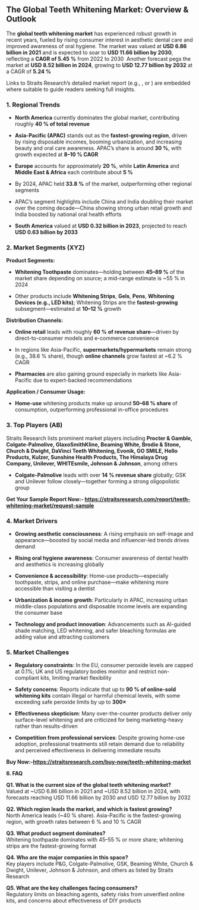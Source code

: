 <h2 data-start="200" data-end="256">The Global Teeth Whitening Market: Overview &amp; Outlook</h2>
<p data-start="258" data-end="813">The <strong data-start="262" data-end="295">global teeth whitening market</strong> has experienced robust growth in recent years, fueled by rising consumer interest in aesthetic dental care and improved awareness of oral hygiene. The market was valued at <strong data-start="468" data-end="496">USD 6.86 billion in 2021</strong> and is expected to soar to <strong data-start="524" data-end="553">USD 11.66 billion by 2030</strong>, reflecting a <strong data-start="568" data-end="586">CAGR of 5.45 %</strong> from 2022 to 2030 &nbsp;Another forecast pegs the market at <strong data-start="680" data-end="708">USD 8.52 billion in 2024</strong>, growing to <strong data-start="721" data-end="750">USD 12.77 billion by 2032</strong> at a CAGR of <strong data-start="764" data-end="774">5.24 %</strong>&nbsp;</p>
<p data-start="815" data-end="1135">Links to Straits Research&rsquo;s detailed market report (e.g., , or ) are embedded where suitable to guide readers seeking full insights.</p>
<h3 data-start="1142" data-end="1164">1. Regional Trends</h3>
<ul data-start="1166" data-end="2270">
<li data-start="1166" data-end="1310">
<p data-start="1168" data-end="1310"><strong data-start="1168" data-end="1185">North America</strong> currently dominates the global market, contributing roughly <strong data-start="1246" data-end="1271">40 % of total revenue</strong></p>
</li>
<li data-start="1311" data-end="1600">
<p data-start="1313" data-end="1600"><strong data-start="1313" data-end="1336">Asia-Pacific (APAC)</strong> stands out as the <strong data-start="1355" data-end="1381">fastest-growing region</strong>, driven by rising disposable incomes, booming urbanization, and increasing beauty and oral care awareness. APAC&rsquo;s share is around <strong data-start="1512" data-end="1520">30 %</strong>, with growth expected at <strong data-start="1546" data-end="1561">8&ndash;10 % CAGR</strong>&nbsp;</p>
</li>
<li data-start="1601" data-end="1772">
<p data-start="1603" data-end="1772"><strong data-start="1603" data-end="1613">Europe</strong> accounts for approximately <strong data-start="1641" data-end="1649">20 %</strong>, while <strong data-start="1657" data-end="1674">Latin America</strong> and <strong data-start="1679" data-end="1703">Middle East &amp; Africa</strong> each contribute about <strong data-start="1726" data-end="1733">5 %</strong>&nbsp;</p>
</li>
<li data-start="1773" data-end="1896">
<p data-start="1775" data-end="1896">By 2024, APAC held <strong data-start="1794" data-end="1804">33.8 %</strong> of the market, outperforming other regional segments&nbsp;</p>
</li>
<li data-start="1897" data-end="2123">
<p data-start="1899" data-end="2123">APAC&rsquo;s segment highlights include China and India doubling their market over the coming decade&mdash;China showing strong urban retail growth and India boosted by national oral health efforts&nbsp;</p>
</li>
<li data-start="2124" data-end="2270">
<p data-start="2126" data-end="2270"><strong data-start="2126" data-end="2143">South America</strong> valued at <strong data-start="2154" data-end="2182">USD 0.32 billion in 2023</strong>, projected to reach <strong data-start="2203" data-end="2231">USD 0.63 billion by 2033</strong>&nbsp;</p>
</li>
</ul>
<h3 data-start="2277" data-end="2305">2. Market Segments (XYZ)</h3>
<p data-start="2307" data-end="2328"><strong data-start="2307" data-end="2328">Product Segments:</strong></p>
<ul data-start="2329" data-end="2745">
<li data-start="2329" data-end="2511">
<p data-start="2331" data-end="2511"><strong data-start="2331" data-end="2355">Whitening Toothpaste</strong> dominates&mdash;holding between <strong data-start="2382" data-end="2393">45&ndash;89 %</strong> of the market share depending on source; a mid-range estimate is ~55 % in 2024&nbsp;</p>
</li>
<li data-start="2512" data-end="2745">
<p data-start="2514" data-end="2745">Other products include <strong data-start="2537" data-end="2557">Whitening Strips</strong>, <strong data-start="2559" data-end="2567">Gels</strong>, <strong data-start="2569" data-end="2577">Pens</strong>, <strong data-start="2579" data-end="2617">Whitening Devices (e.g., LED kits)</strong>; Whitening Strips are the <strong data-start="2644" data-end="2663">fastest-growing</strong> subsegment&mdash;estimated at <strong data-start="2688" data-end="2699">10&ndash;12 %</strong> growth&nbsp;</p>
</li>
</ul>
<p data-start="2747" data-end="2773"><strong data-start="2747" data-end="2773">Distribution Channels:</strong></p>
<ul data-start="2774" data-end="3295">
<li data-start="2774" data-end="2942">
<p data-start="2776" data-end="2942"><strong data-start="2776" data-end="2793">Online retail</strong> leads with roughly <strong data-start="2813" data-end="2838">60 % of revenue share</strong>&mdash;driven by direct-to-consumer models and e-commerce convenience&nbsp;</p>
</li>
<li data-start="2943" data-end="3136">
<p data-start="2945" data-end="3136">In regions like Asia-Pacific, <strong data-start="2975" data-end="3004">supermarkets/hypermarkets</strong> remain strong (e.g., 38.6 % share), though <strong data-start="3048" data-end="3067">online channels</strong> grow fastest at ~6.2 % CAGR&nbsp;</p>
</li>
<li data-start="3137" data-end="3295">
<p data-start="3139" data-end="3295"><strong data-start="3139" data-end="3153">Pharmacies</strong> are also gaining ground especially in markets like Asia-Pacific due to expert-backed recommendations&nbsp;</p>
</li>
</ul>
<p data-start="3297" data-end="3330"><strong data-start="3297" data-end="3330">Application / Consumer Usage:</strong></p>
<ul data-start="3331" data-end="3502">
<li data-start="3331" data-end="3502">
<p data-start="3333" data-end="3502"><strong data-start="3333" data-end="3345">Home-use</strong> whitening products make up around <strong data-start="3380" data-end="3397">50&ndash;68 % share</strong> of consumption, outperforming professional in-office procedures&nbsp;</p>
</li>
</ul>
<h3 data-start="3509" data-end="3532">3. Top Players (AB)</h3>
<p data-start="3534" data-end="3912">Straits Research lists prominent market players including <strong data-start="3592" data-end="3857">Procter &amp; Gamble, Colgate-Palmolive, GlaxoSmithKline, Beaming White, Brodie &amp; Stone, Church &amp; Dwight, DaVinci Teeth Whitening, Evonik, GO SMILE, Hello Products, Kulzer, Sunshine Health Products, The Himalaya Drug Company, Unilever, WHITEsmile, Johnson &amp; Johnson</strong>, among others&nbsp;</p>
<ul data-start="3914" data-end="4105">
<li data-start="3914" data-end="4105">
<p data-start="3916" data-end="4105"><strong data-start="3916" data-end="3937">Colgate-Palmolive</strong> leads with over <strong data-start="3954" data-end="3976">14 % revenue share</strong> globally; GSK and Unilever follow closely&mdash;together forming a strong oligopolistic group&nbsp;</p>
</li>
</ul>
<p><strong>Get Your Sample Report Now:-&nbsp;<a href="https://straitsresearch.com/report/teeth-whitening-market/request-sample">https://straitsresearch.com/report/teeth-whitening-market/request-sample</a>&nbsp;</strong></p>
<h3 data-start="4112" data-end="4133">4. Market Drivers</h3>
<ul data-start="4135" data-end="5094">
<li data-start="4135" data-end="4325">
<p data-start="4137" data-end="4325"><strong data-start="4137" data-end="4172">Growing aesthetic consciousness</strong>: A rising emphasis on self-image and appearance&mdash;boosted by social media and influencer-led trends drives demand&nbsp;</p>
</li>
<li data-start="4326" data-end="4477">
<p data-start="4328" data-end="4477"><strong data-start="4328" data-end="4361">Rising oral hygiene awareness</strong>: Consumer awareness of dental health and aesthetics is increasing globally&nbsp;</p>
</li>
<li data-start="4478" data-end="4677">
<p data-start="4480" data-end="4677"><strong data-start="4480" data-end="4511">Convenience &amp; accessibility</strong>: Home-use products&mdash;especially toothpaste, strips, and online purchase&mdash;make whitening more accessible than visiting a dentist&nbsp;</p>
</li>
<li data-start="4678" data-end="4879">
<p data-start="4680" data-end="4879"><strong data-start="4680" data-end="4712">Urbanization &amp; income growth</strong>: Particularly in APAC, increasing urban middle-class populations and disposable income levels are expanding the consumer base&nbsp;</p>
</li>
<li data-start="4880" data-end="5094">
<p data-start="4882" data-end="5094"><strong data-start="4882" data-end="4919">Technology and product innovation</strong>: Advancements such as AI-guided shade matching, LED whitening, and safer bleaching formulas are adding value and attracting customers&nbsp;</p>
</li>
</ul>
<h3 data-start="5101" data-end="5125">5. Market Challenges</h3>
<ul data-start="5127" data-end="6042">
<li data-start="5127" data-end="5350">
<p data-start="5129" data-end="5350"><strong data-start="5129" data-end="5155">Regulatory constraints</strong>: In the EU, consumer peroxide levels are capped at 0.1%; UK and US regulatory bodies monitor and restrict non-compliant kits, limiting market flexibility&nbsp;</p>
</li>
<li data-start="5351" data-end="5584">
<p data-start="5353" data-end="5584"><strong data-start="5353" data-end="5372">Safety concerns</strong>: Reports indicate that up to <strong data-start="5402" data-end="5440">90 % of online-sold whitening kits</strong> contain illegal or harmful chemical levels, with some exceeding safe peroxide limits by up to <strong data-start="5535" data-end="5543">300&times;</strong>&nbsp;</p>
</li>
<li data-start="5585" data-end="5797">
<p data-start="5587" data-end="5797"><strong data-start="5587" data-end="5615">Effectiveness skepticism</strong>: Many over-the-counter products deliver only surface-level whitening and are criticized for being marketing-heavy rather than results-driven&nbsp;</p>
</li>
<li data-start="5798" data-end="6042">
<p data-start="5800" data-end="6042"><strong data-start="5800" data-end="5842">Competition from professional services</strong>: Despite growing home-use adoption, professional treatments still retain demand due to reliability and perceived effectiveness in delivering immediate results&nbsp;</p>
</li>
</ul>
<p><strong>Buy Now:-<a href="https://straitsresearch.com/buy-now/teeth-whitening-market">https://straitsresearch.com/buy-now/teeth-whitening-market</a>&nbsp;</strong></p>
<p><strong>6. FAQ</strong></p>
<p data-start="6062" data-end="6322"><strong data-start="6062" data-end="6132">Q1. What is the current size of the global teeth whitening market?</strong><br data-start="6132" data-end="6135" /> Valued at ~USD 6.86 billion in 2021 and ~USD 8.52 billion in 2024, with forecasts reaching USD 11.66 billion by 2030 and USD 12.77 billion by 2032</p>
<p data-start="6324" data-end="6558"><strong data-start="6324" data-end="6392">Q2. Which region leads the market, and which is fastest growing?</strong><br data-start="6392" data-end="6395" /> North America leads (~40 % share). Asia-Pacific is the fastest-growing region, with growth rates between 6 % and 10 % CAGR</p>
<p data-start="6560" data-end="6749"><strong data-start="6560" data-end="6599">Q3. What product segment dominates?</strong><br data-start="6599" data-end="6602" /> Whitening toothpaste dominates with 45&ndash;55 % or more share; whitening strips are the fastest-growing format&nbsp;</p>
<p data-start="6751" data-end="6995"><strong data-start="6751" data-end="6801">Q4. Who are the major companies in this space?</strong><br data-start="6801" data-end="6804" /> Key players include P&amp;G, Colgate-Palmolive, GSK, Beaming White, Church &amp; Dwight, Unilever, Johnson &amp; Johnson, and others as listed by Straits Research</p>
<p data-start="6997" data-end="7223"><strong data-start="6997" data-end="7050">Q5. What are the key challenges facing consumers?</strong><br data-start="7050" data-end="7053" /> Regulatory limits on bleaching agents, safety risks from unverified online kits, and concerns about effectiveness of DIY products</p>
